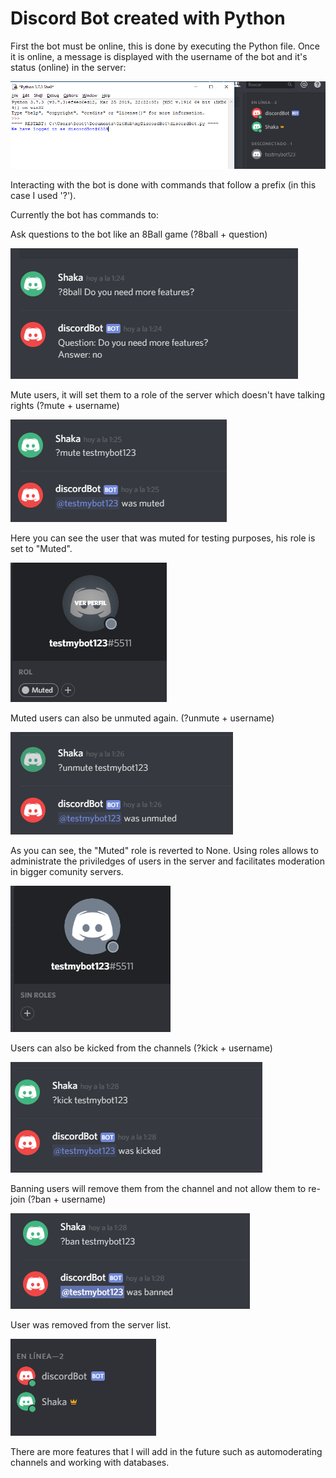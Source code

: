 <h1>Discord Bot created with Python</h1>


First the bot must be online, this is done by executing the Python file.
Once it is online, a message is displayed with the username of the bot and it's status (online) in the server:



<img src= "images/pythonBot1.PNG" > 



Interacting with the bot is done with commands that follow a prefix (in this case I used '?').

Currently the bot has commands to:

Ask questions to the bot like an 8Ball game (?8ball + question)

<img src= "images/pythonBot2.PNG" > 

Mute users, it will set them to a role of the server which doesn't have talking rights (?mute + username)

<img src= "images/pythonBot3.PNG" > 

Here you can see the user that was muted for testing purposes, his role is set to "Muted".

<img src= "images/pythonBot4.PNG" > 

Muted users can also be unmuted again. (?unmute + username)

<img src= "images/pythonBot5.PNG" > 

As you can see, the "Muted" role is reverted to None. Using roles allows to administrate the priviledges of users in the server and facilitates moderation in bigger comunity servers.

<img src= "images/pythonBot6.PNG" > 

Users can also be kicked from the channels (?kick + username)

<img src= "images/pythonBot7.PNG" > 

Banning users will remove them from the channel and not allow them to re-join (?ban + username)

<img src= "images/pythonBot8.PNG" > 

User was removed from the server list.

<img src= "images/pythonBot9.PNG" > 


There are more features that I will add in the future such as automoderating channels and working with databases.

